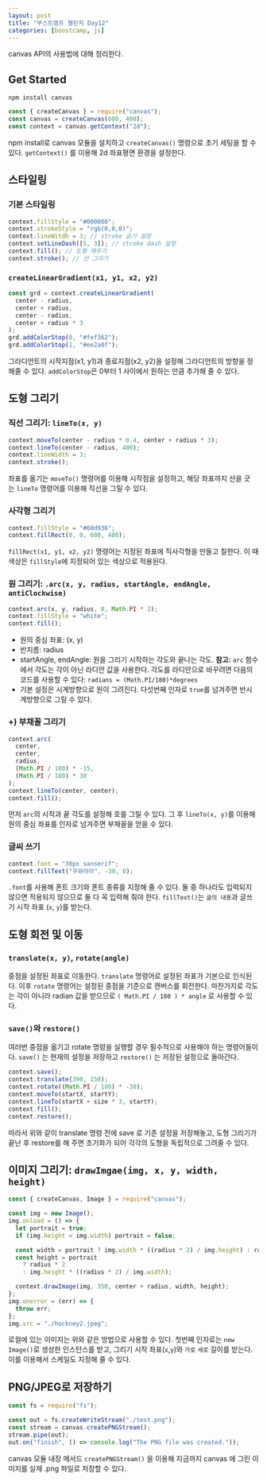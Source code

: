 ```yaml
---
layout: post
title: "부스트캠프 챌린지 Day12"
categories: [boostcamp, js]
---
```


canvas API의 사용법에 대해 정리한다.

## **Get Started**

    npm install canvas

```js
const { createCanvas } = require("canvas");
const canvas = createCanvas(600, 400);
const context = canvas.getContext("2d");
```

npm install로 canvas 모듈을 설치하고 `createCanvas()` 명령으로 초기 세팅을 할 수 있다. `getContext()` 를 이용해 2d 좌표평면 환경을 설정한다.

## **스타일링**

### **기본 스타일링**

```js
context.fillStyle = "#000000";
context.strokeStyle = "rgb(0,0,0)";
context.lineWitdh = 3; // stroke 굵기 설정
context.setLineDash([5, 3]); // stroke dash 설정
context.fill(); // 도형 채우기
context.stroke(); // 선 그리기
```

### **`createLinearGradient(x1, y1, x2, y2)`**

```js
const grd = context.createLinearGradient(
  center - radius,
  center + radius,
  center - radius,
  center + radius * 3
);
grd.addColorStop(0, "#fef362");
grd.addColorStop(1, "#ee2a0f");
```

그라디언트의 시작지점(x1, y1)과 종료지점(x2, y2)을 설정해 그라디언트의 방향을 정해줄 수 있다. `addColorStop`은 0부터 1 사이에서 원하는 만큼 추가해 줄 수 있다.

## **도형 그리기**

### **직선 그리기: `lineTo(x, y)`**

```js
context.moveTo(center - radius * 0.4, center + radius * 3);
context.lineTo(center - radius, 400);
context.lineWidth = 3;
context.stroke();
```

좌표를 옮기는 `moveTo()` 명령어를 이용해 시작점을 설정하고, 해당 좌표까지 선을 긋는 `lineTo` 명령어를 이용해 직선을 그릴 수 있다.

### **사각형 그리기**

```js
context.fillStyle = "#60d936";
context.fillRect(0, 0, 600, 400);
```

`fillRect(x1, y1, x2, y2)` 명령어는 지정된 좌표에 직사각형을 만들고 칠한다. 이 때 색상은 `fillStyle`에 지정되어 있는 색상으로 적용된다.

### **원 그리기: `.arc(x, y, radius, startAngle, endAngle, antiClockwise)`**

```js
context.arc(x, y, radius, 0, Math.PI * 2);
context.fillStyle = "white";
context.fill();
```

- 원의 중심 좌표: (x, y)
- 반지름: radius
- startAngle, endAngle: 원을 그리기 시작하는 각도와 끝나는 각도. **참고:** `arc` 함수에서 각도는 각이 아닌 라디안 값을 사용한다. 각도를 라디안으로 바꾸려면 다음의 코드를 사용할 수 있다: `radians = (Math.PI/180)*degrees`
- 기본 설정은 시계방향으로 원이 그려진다. 다섯번째 인자로 `true`를 넘겨주면 반시계방향으로 그릴 수 있다.

### **+) 부채꼴 그리기**

```js
context.arc(
  center,
  center,
  radius,
  (Math.PI / 180) * -15,
  (Math.PI / 180) * 30
);
context.lineTo(center, center);
context.fill();
```

먼저 `arc`의 시작과 끝 각도를 설정해 호를 그릴 수 있다. 그 후 `lineTo(x, y)`를 이용해 원의 중심 좌표를 인자로 넘겨주면 부채꼴을 얻을 수 있다.

### **글씨 쓰기**

```js
context.font = "30px sanserif";
context.fillText("우와아아", -30, 0);
```

`.font`를 사용해 폰트 크기와 폰트 종류를 지정해 줄 수 있다. 둘 중 하나라도 입력되지 않으면 적용되지 않으므로 둘 다 꼭 입력해 줘야 한다. `fillText()`는 `글의 내용`과 글쓰기 시작 좌표 (`x`, `y`)를 받는다.

## **도형 회전 및 이동**

### **`translate(x, y)`, `rotate(angle)`**

중점을 설정된 좌표로 이동한다. `translate` 명령어로 설정된 좌표가 기본으로 인식된다. 이후 `rotate` 명령어는 설정된 중점을 기준으로 캔버스를 회전한다. 마찬가지로 각도는 각이 아니라 radian 값을 받으므로 `( Math.PI / 180 ) * angle` 로 사용할 수 있다.

### **`save()`와 `restore()`**

여러번 중점을 옮기고 rotate 명령을 실행할 경우 필수적으로 사용해야 하는 명령어들이다. `save()` 는 현재의 설정을 저장하고 `restore()` 는 저장된 설정으로 돌아간다.

```js
context.save();
context.translate(390, 150);
context.rotate((Math.PI / 180) * -30);
context.moveTo(startX, startY);
context.lineTo(startX + size * 3, startY);
context.fill();
context.restore();
```

따라서 위와 같이 translate 명령 전에 save 로 기존 설정을 저장해놓고, 도형 그리기가 끝난 후 restore를 해 주면 초기화가 되어 각각의 도형을 독립적으로 그려줄 수 있다.

## **이미지 그리기: `drawImgae(img, x, y, width, height)`**

```js
const { createCanvas, Image } = require("canvas");

const img = new Image();
img.onload = () => {
  let portrait = true;
  if (img.height < img.width) portrait = false;

  const width = portrait ? img.width * ((radius * 2) / img.height) : radius * 2;
  const height = portrait
    ? radius * 2
    : img.height * ((radius * 2) / img.width);

  context.drawImage(img, 350, center + radius, width, height);
};
img.onerror = (err) => {
  throw err;
};
img.src = "./hockney2.jpeg";
```

로컬에 있는 이미지는 위와 같은 방법으로 사용할 수 있다. 첫번째 인자로는 `new Image()`로 생성한 인스턴스를 받고, 그리기 시작 좌표(`x`,`y`)와 `가로` `세로` 길이를 받는다. 이를 이용해서 스케일도 지정해 줄 수 있다.

## **PNG/JPEG로 저장하기**

```js
const fs = require("fs");

const out = fs.createWriteStream("./test.png");
const stream = canvas.createPNGStream();
stream.pipe(out);
out.on("finish", () => console.log("The PNG file was created."));
```

canvas 모듈 내장 메서드 `createPNGStream()` 을 이용해 지금까지 canvas 에 그린 이미지를 실제 .png 파일로 저장할 수 있다.
